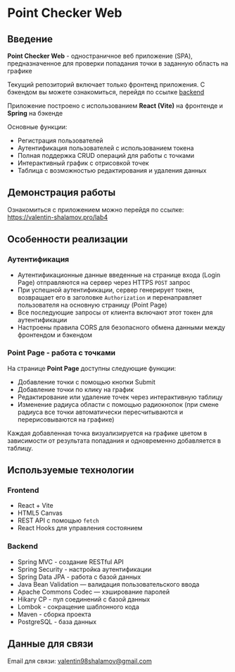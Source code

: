 # Point Checker Web 
## Введение

**Point Checker Web** - одностраничное веб приложение (SPA), предназначенное для проверки попадания точки в заданную область на графике

Текущий репозиторий включает только фронтенд приложения. С бэкендом вы можете ознакомиться, перейдя по ссылке [backend](https://github.com/ValentinShalamov/Point-Checker-Web)

Приложение построено с использованием  **React (Vite)** на фронтенде и **Spring** на бэкенде

Основные функции:

- Регистрация пользователей
- Аутентификация пользователей с использованием токена
- Полная поддержка CRUD операций для работы с точками
- Интерактивный график с отрисовкой точек
- Таблица с возможностью редактирования и удаления данных


## Демонстрация работы

Ознакомиться с приложением можно перейдя по ссылке:
https://valentin-shalamov.pro/lab4


##  Особенности реализации

###  Аутентификация

- Аутентификационные данные введенные на странице входа (Login Page) отправляются на сервер через HTTPS `POST` запрос
- При успешной аутентификации, сервер генерирует токен,  возвращает его в заголовке `Authorization` и перенаправляет пользователя на основную страницу (Point Page)
- Все последующие запросы от клиента включают этот токен для аутентификации
- Настроены правила CORS для безопасного обмена данными между фронтендом и бэкендом

###  Point Page - работа с точками

На странице **Point Page** доступны следующие функции:

- Добавление точки с помощью кнопки Submit
- Добавление точки по клику на график
- Редактирование или удаление точек через интерактивную таблицу
- Изменение радиуса области с помощью радиокнопок (при смене радиуса все точки автоматически пересчитываются и перерисовываются на графике)

Каждая добавленная точка визуализируется на графике цветом в зависимости от результата попадания и одновременно добавляется в таблицу.


## Используемые технологии

### Frontend
- React + Vite
- HTML5 Canvas
- REST API с помощью `fetch`
- React Hooks для управления состоянием

### Backend
- Spring MVC - создание RESTful API
- Spring Security - настройка аутентификации
- Spring Data JPA - работа с базой данных
- Java Bean Validation — валидация пользовательского ввода
- Apache Commons Codec — хэширование паролей
- Hikary CP - пул соединений с базой данных
- Lombok - сокращение шаблонного кода
- Maven - сборка проекта
- PostgreSQL - база данных

## Данные для связи
Email для связи: [valentin98shalamov@gmail.com](mailto:valentin98shalamov@gmail.com)

